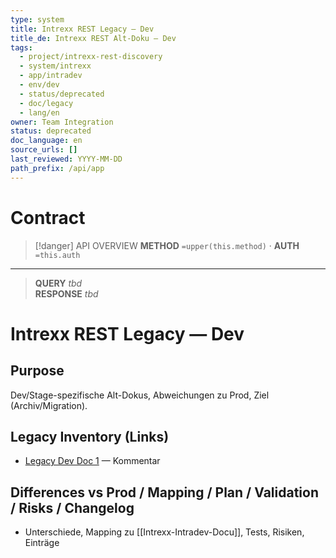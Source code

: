 ```yaml
---
type: system
title: Intrexx REST Legacy — Dev
title_de: Intrexx REST Alt-Doku — Dev
tags:
  - project/intrexx-rest-discovery
  - system/intrexx
  - app/intradev
  - env/dev
  - status/deprecated
  - doc/legacy
  - lang/en
owner: Team Integration
status: deprecated
doc_language: en
source_urls: []
last_reviewed: YYYY-MM-DD
path_prefix: /api/app
---
```




#  Contract

> [!danger] API OVERVIEW
> **METHOD** `=upper(this.method)` · **AUTH** `=this.auth`
---
> **QUERY** _tbd_  
> **RESPONSE** _tbd_
# Intrexx REST Legacy — Dev

## Purpose
Dev/Stage-spezifische Alt-Dokus, Abweichungen zu Prod, Ziel (Archiv/Migration).

## Legacy Inventory (Links)
- [Legacy Dev Doc 1](https://…) — Kommentar

## Differences vs Prod / Mapping / Plan / Validation / Risks / Changelog
- Unterschiede, Mapping zu [[Intrexx-Intradev-Docu]], Tests, Risiken, Einträge
